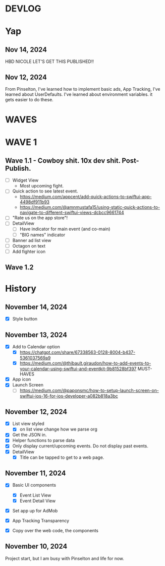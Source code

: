 # DEVLOG

# Yap

## Nov 14, 2024
HBD NICOLE
LET'S GET THIS PUBLISHED!!

## Nov 12, 2024
From Pinselton, I've learned how to implement basic ads, App Tracking, I've learned about UserDefaults.
I've learned about environment variables. it gets easier to do these.

# WAVES

# WAVE 1

## Wave 1.1 - Cowboy shit. 10x dev shit. Post-Publish.
- [ ] Widget View 
    - Most upcoming fight.
- [ ] Quick action to see latest event.
    - https://medium.com/appcent/add-quick-actions-to-swiftui-app-4498df911b93
    - https://medium.com/@amnmustafa15/using-static-quick-actions-to-navigate-to-different-swiftui-views-dcbcc9661744
- [ ] "Rate us on the app store"!
- [ ] DetailView
    - [ ] Have indicator for main event (and co-main)
    - [ ] "BIG names" indicator
- [ ] Banner ad list view
- [ ] Octagon on text
- [ ] Add fighter icon

## Wave 1.2

# History

## November 14, 2024
- [x] Style button

## November 13, 2024
- [x] Add to Calendar option
    - [x] https://chatgpt.com/share/67338563-0128-8004-b437-5361037569a9
    - [x] https://medium.com/@thibault.giraudon/how-to-add-events-to-your-calendar-using-swiftui-and-eventkit-9b81528bf397
MUST-HAVES
- [x] App icon
- [x] Launch Screen
    - [ ] https://medium.com/@paponsmc/how-to-setup-launch-screen-on-swiftui-ios-16-for-ios-developer-a082b818a3bc

## November 12, 2024
- [x] List view styled
    - [x] on list view change how we parse org
- [x] Get the JSON in.
- [x] Helper functions to parse data
- [x] Only display current/upcoming events. Do not display past events.
- [x] DetailView
    - [x] Title can be tapped to get to a web page.

## November 11, 2024
- [x] Basic UI components
    - [x] Event List View
    - [x] Event Detail View
- [x] Set app up for AdMob
- [x] App Tracking Transparency
- [x] Copy over the web code, the components


## November 10, 2024

Project start, but I am busy with Pinselton and life for now.

